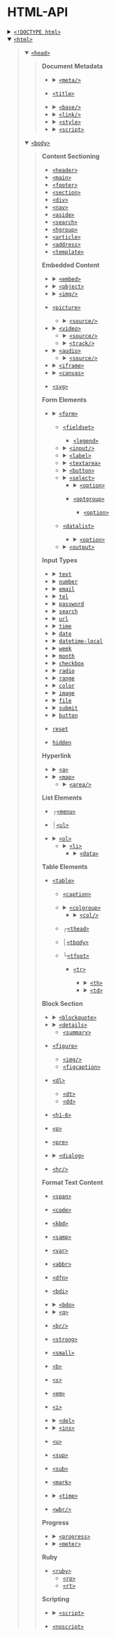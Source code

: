 # HTML-API

<details><summary><a href="https://www.w3schools.com/tags/tag_doctype.asp"><code>&lt;!DOCTYPE html></code></a></summary><blockquote>

**Global Attributes**
  * [`accesskey`](https://www.w3schools.com/tags/att_global_accesskey.asp)
  * [`class`](https://www.w3schools.com/tags/att_global_class.asp)
  * [`contenteditable`](https://www.w3schools.com/tags/att_global_contenteditable.asp)
  * [`data-*`](https://www.w3schools.com/tags/att_global_data.asp)
  * [`dir`](https://www.w3schools.com/tags/att_global_dir.asp)
  * [`draggable`](https://www.w3schools.com/tags/att_global_draggable.asp)
  * [`enterkeyhint`](https://www.w3schools.com/tags/att_global_enterkeyhint.asp)
  * [`hidden`](https://www.w3schools.com/tags/att_global_hidden.asp)
  * [`id`](https://www.w3schools.com/tags/att_global_id.asp)
  * [`inert`](https://www.w3schools.com/tags/att_global_inert.asp)
  * [`inputmode`](https://www.w3schools.com/tags/att_global_inputmode.asp)
  * [`lang`](https://www.w3schools.com/tags/att_global_lang.asp)
  * [`popover`](https://www.w3schools.com/tags/att_global_popover.asp)
  * [`role`](https://developer.mozilla.org/en-US/docs/Web/Accessibility/ARIA/Roles)
  * [`spellcheck`](https://www.w3schools.com/tags/att_global_spellcheck.asp)
  * [`style`](https://www.w3schools.com/tags/att_global_style.asp)
  * [`tabindex`](https://www.w3schools.com/tags/att_global_tabindex.asp)
  * [`title`](https://www.w3schools.com/tags/att_global_title.asp)
  * [`translate`](https://www.w3schools.com/tags/att_global_translate.asp)
</blockquote></details>

<details open><summary><a href="https://www.w3schools.com/tags/tag_html.asp"><code>&lt;html></code></a></summary><blockquote>

<details open><summary><a href="https://www.w3schools.com/tags/tag_head.asp"><code>&lt;head></code></a></summary><blockquote>

**Document Metadata**
  * <details><summary><a href="https://www.w3schools.com/tags/tag_meta.asp"><code>&lt;meta/></code></a></summary><blockquote>

    * [`charset`](https://www.w3schools.com/tags/att_meta_charset.asp)
    * [`content`](https://www.w3schools.com/tags/att_meta_content.asp)
    * [`http-equiv`](https://www.w3schools.com/tags/att_meta_http_equiv.asp)
    * [`name`](https://www.w3schools.com/tags/att_meta_name.asp)
    </blockquote></details>

  * [`<title>`](https://www.w3schools.com/tags/tag_title.asp)

  * <details><summary><a href="https://www.w3schools.com/tags/tag_base.asp"><code>&lt;base/></code></a></summary><blockquote>

    * [`href`](https://www.w3schools.com/tags/att_base_href.asp)
    * [`target`](https://www.w3schools.com/tags/att_base_target.asp)
    </blockquote></details>
  
  * <details><summary><a href="https://www.w3schools.com/tags/tag_link.asp"><code>&lt;link/></code></a></summary><blockquote>

    * [`crossorigin`](https://developer.mozilla.org/en-US/docs/Web/HTML/Attributes/crossorigin)
    * [`href`](https://www.w3schools.com/tags/att_link_href.asp)
    * [`hreflang`](https://www.w3schools.com/tags/att_link_hreflang.asp)
    * [`media`](https://www.w3schools.com/tags/att_link_media.asp)
    * [`referrerpolicy`](https://www.w3schools.com/tags/att_link_referrerpolicy.asp)
    * [`rel`](https://www.w3schools.com/tags/att_link_rel.asp)
    * [`sizes`](https://www.w3schools.com/tags/att_link_sizes.asp)
    * [`title`](https://developer.mozilla.org/en-US/docs/Web/CSS/Alternative_style_sheets)
    * [`type`](https://www.w3schools.com/tags/att_link_type.asp)
    </blockquote></details>

  * <details><summary><a href="https://www.w3schools.com/tags/tag_style.asp"><code>&lt;style></code></a></summary><blockquote>

    * [`media`](https://www.w3schools.com/tags/att_style_media.asp)
    * [`type`](https://www.w3schools.com/tags/att_style_type.asp)
    </blockquote></details>

  * <details><summary><a href="https://www.w3schools.com/tags/tag_script.asp"><code>&lt;script></code></a></summary><blockquote>

    * [`async`](https://www.w3schools.com/tags/att_script_async.asp)
    * [`crossorigin`](https://www.w3schools.com/tags/att_script_crossorigin.asp)
    * [`defer`](https://www.w3schools.com/tags/att_script_defer.asp)
    * [`integrity`](https://www.w3schools.com/tags/att_script_integrity.asp)
    * [`nomodule`](https://www.w3schools.com/tags/tag_script.asp)
    * [`referrerpolicy`](https://www.w3schools.com/tags/att_script_referrerpolicy.asp)
    * [`src`](https://www.w3schools.com/tags/att_script_src.asp)
    * [`type`](https://www.w3schools.com/tags/att_script_type.asp)
    </blockquote></details>

</blockquote></details>

<details open><summary><a href="https://www.w3schools.com/tags/tag_body.asp"><code>&lt;body></code></a></summary><blockquote>

**Content Sectioning**
  * [`<header>`](https://www.w3schools.com/tags/tag_header.asp)
  * [`<main>`](https://www.w3schools.com/tags/tag_main.asp)
  * [`<footer>`](https://www.w3schools.com/tags/tag_footer.asp)
  * [`<section>`](https://www.w3schools.com/tags/tag_section.asp)
  * [`<div>`](https://www.w3schools.com/tags/tag_div.asp)
  * [`<nav>`](https://www.w3schools.com/tags/tag_nav.asp)
  * [`<aside>`](https://www.w3schools.com/tags/tag_aside.asp)
  * [`<search>`](https://www.w3schools.com/tags/tag_search.asp)
  * [`<hgroup>`](https://www.w3schools.com/tags/tag_hgroup.asp)
  * [`<article>`](https://www.w3schools.com/tags/tag_article.asp)
  * [`<address>`](https://www.w3schools.com/tags/tag_address.asp)
  * [`<template>`](https://www.w3schools.com/tags/tag_template.asp)

**Embedded Content**
  * <details><summary><a href="https://www.w3schools.com/tags/tag_embed.asp"><code>&lt;embed></code></a></summary><blockquote>

    * [`height`](https://www.w3schools.com/tags/att_embed_height.asp)
    * [`src`](https://www.w3schools.com/tags/att_embed_src.asp)
    * [`type`](https://www.w3schools.com/tags/att_embed_type.asp)
    * [`width`](https://www.w3schools.com/tags/att_embed_width.asp)
    </blockquote></details>

  * <details><summary><a href="https://www.w3schools.com/tags/tag_object.asp"><code>&lt;object></code></a></summary><blockquote>

    * [`data`](https://www.w3schools.com/tags/att_object_data.asp)
    * [`form`](https://www.w3schools.com/tags/att_object_form.asp)
    * [`height`](https://www.w3schools.com/tags/att_object_height.asp)
    * [`name`](https://www.w3schools.com/tags/att_object_name.asp)
    * [`type`](https://www.w3schools.com/tags/att_object_type.asp)
    * [`usemap`](https://www.w3schools.com/tags/att_object_usemap.asp)
    * [`width`](https://www.w3schools.com/tags/att_object_width.asp)
    </blockquote></details>

  * <details><summary><a href="https://www.w3schools.com/tags/tag_img.asp"><code>&lt;img/></code></a></summary><blockquote>

    * [`alt`](https://www.w3schools.com/tags/att_img_alt.asp)
    * [`crossorigin`](https://developer.mozilla.org/en-US/docs/Web/HTML/Attributes/crossorigin)
    * [`height`](https://www.w3schools.com/tags/att_img_height.asp)
    * [`ismap`](https://www.w3schools.com/tags/att_img_ismap.asp)
    * [`usemap`](https://www.w3schools.com/tags/att_img_usemap.asp)
    * [`loading`](https://www.w3schools.com/tags/att_img_loading.asp)
    * [`longdesc`](https://www.w3schools.com/tags/att_img_longdesc.asp)
    * [`referrerpolicy`](https://www.w3schools.com/tags/att_img_referrerpolicy.asp)
    * [`sizes`](https://developer.mozilla.org/en-US/docs/Web/API/HTMLImageElement/sizes)
    * [`src`](https://www.w3schools.com/tags/att_img_src.asp)
    * [`srcset`](https://developer.mozilla.org/en-US/docs/Web/API/HTMLImageElement/srcset)
    * [`usemap`](https://www.w3schools.com/tags/att_img_usemap.asp)
    * [`width`](https://www.w3schools.com/tags/att_img_width.asp)
    </blockquote></details>

  * [`<picture>`](https://www.w3schools.com/tags/tag_picture.asp)

    * <details><summary><a href="https://www.w3schools.com/tags/tag_source.asp"><code>&lt;source/></code></a></summary><blockquote>

      * [`media`](https://www.w3schools.com/tags/att_source_media.asp)
      * [`sizes`](https://developer.mozilla.org/en-US/docs/Web/API/HTMLImageElement/sizes)
      * [`src`](https://www.w3schools.com/tags/att_source_src.asp)
      * [`srcset`](https://www.w3schools.com/tags/att_source_srcset.asp)
      * [`type`](https://www.w3schools.com/tags/att_source_type.asp)
      </blockquote></details>

  * <details><summary><a href="https://www.w3schools.com/tags/tag_video.asp"><code>&lt;video></code></a></summary><blockquote>

    * [`autoplay`](https://www.w3schools.com/tags/att_video_autoplay.asp)
    * [`controls`](https://www.w3schools.com/tags/att_video_controls.asp)
    * [`height`](https://www.w3schools.com/tags/att_video_height.asp)
    * [`loop`](https://www.w3schools.com/tags/att_video_loop.asp)
    * [`muted`](https://www.w3schools.com/tags/att_video_muted.asp)
    * [`poster`](https://www.w3schools.com/tags/att_video_poster.asp)
    * [`preload`](https://www.w3schools.com/tags/att_video_preload.asp)
    * [`src`](https://www.w3schools.com/tags/att_video_src.asp)
    * [`width`](https://www.w3schools.com/tags/att_video_width.asp)
    </blockquote></details>

    * <details><summary><a href="https://www.w3schools.com/tags/tag_source.asp"><code>&lt;source/></code></a></summary><blockquote>

      * [`media`](https://www.w3schools.com/tags/att_source_media.asp)
      * [`sizes`](https://developer.mozilla.org/en-US/docs/Web/API/HTMLImageElement/sizes)
      * [`src`](https://www.w3schools.com/tags/att_source_src.asp)
      * [`srcset`](https://www.w3schools.com/tags/att_source_srcset.asp)
      * [`type`](https://www.w3schools.com/tags/att_source_type.asp)
      </blockquote></details>

    * <details><summary><a href="https://www.w3schools.com/tags/tag_track.asp"><code>&lt;track/></code></a></summary><blockquote>

      * [`default`](https://www.w3schools.com/tags/att_track_default.asp)
      * [`kind`](https://www.w3schools.com/tags/att_track_kind.asp)
      * [`label`](https://www.w3schools.com/tags/att_track_label.asp)
      * [`src`](https://www.w3schools.com/tags/att_track_src.asp)
      * [`srclang`](https://www.w3schools.com/tags/att_track_srclang.asp)
      * [`WebVTT_API`](https://developer.mozilla.org/en-US/docs/Web/API/WebVTT_API)
      </blockquote></details>

  * <details><summary><a href="https://www.w3schools.com/tags/tag_audio.asp"><code>&lt;audio></code></a></summary><blockquote>

    * [`autoplay`](https://www.w3schools.com/tags/att_audio_autoplay.asp)
    * [`controls`](https://www.w3schools.com/tags/att_audio_controls.asp)
    * [`loop`](https://www.w3schools.com/tags/att_audio_loop.asp)
    * [`muted`](https://www.w3schools.com/tags/att_audio_muted.asp)
    * [`preload`](https://www.w3schools.com/tags/att_audio_preload.asp)
    * [`src`](https://www.w3schools.com/tags/att_audio_src.asp)
    </blockquote></details>

    * <details><summary><a href="https://www.w3schools.com/tags/tag_source.asp"><code>&lt;source/></code></a></summary><blockquote>

      * [`media`](https://www.w3schools.com/tags/att_source_media.asp)
      * [`sizes`](https://developer.mozilla.org/en-US/docs/Web/API/HTMLImageElement/sizes)
      * [`src`](https://www.w3schools.com/tags/att_source_src.asp)
      * [`srcset`](https://www.w3schools.com/tags/att_source_srcset.asp)
      * [`type`](https://www.w3schools.com/tags/att_source_type.asp)
      </blockquote></details>

  * <details><summary><a href="https://www.w3schools.com/tags/tag_iframe.asp"><code>&lt;iframe></code></a></summary><blockquote>

    * [`allow`](https://www.w3schools.com/tags/tag_iframe.asp)
    * [`allowfullscreen`](https://www.w3schools.com/tags/tag_iframe.asp)
    * [`allowpaymentrequest`](https://www.w3schools.com/tags/tag_iframe.asp)
    * [`height`](https://www.w3schools.com/tags/att_iframe_height.asp)
    * [`loading`](https://www.w3schools.com/tags/tag_iframe.asp)
    * [`name`](https://www.w3schools.com/tags/att_iframe_name.asp)
    * [`referrerpolicy`](https://www.w3schools.com/tags/att_iframe_referrerpolicy.asp)
    * [`sandbox`](https://www.w3schools.com/tags/att_iframe_sandbox.asp)
    * [`src`](https://www.w3schools.com/tags/att_iframe_src.asp)
    * [`srcdoc`](https://www.w3schools.com/tags/att_iframe_srcdoc.asp)
    * [`width`](https://www.w3schools.com/tags/att_iframe_width.asp)
    </blockquote></details>

  * <details><summary><a href="https://www.w3schools.com/tags/tag_canvas.asp"><code>&lt;canvas></code></a></summary><blockquote>

    * [`height`](https://www.w3schools.com/tags/att_canvas_height.asp)
    * [`width`](https://www.w3schools.com/tags/att_canvas_width.asp)
    </blockquote></details>

  * [`<svg>`](https://www.w3schools.com/tags/tag_svg.asp)

**Form Elements**
  * <details><summary><a href="https://www.w3schools.com/tags/tag_form.asp"><code>&lt;form></code></a></summary><blockquote>

    * [`accept-charset`](https://www.w3schools.com/tags/att_form_accept_charset.asp)
    * [`action`](https://www.w3schools.com/tags/att_form_action.asp)
    * [`autocomplete`](https://www.w3schools.com/tags/att_form_autocomplete.asp)
    * [`enctype`](https://www.w3schools.com/tags/att_form_enctype.asp)
    * [`method`](https://www.w3schools.com/tags/att_form_method.asp)
    * [`name`](https://www.w3schools.com/tags/att_form_name.asp)
    * [`novalidate`](https://www.w3schools.com/tags/att_form_novalidate.asp)
    * [`rel`](https://www.w3schools.com/tags/att_form_rel.asp)
    * [`target`](https://www.w3schools.com/tags/att_form_target.asp)
    </blockquote></details>

    * [`<fieldset>`](https://www.w3schools.com/tags/tag_fieldset.asp)
      * [`<legend>`](https://www.w3schools.com/tags/tag_legend.asp)

    * <details><summary><a href="https://www.w3schools.com/tags/tag_input.asp"><code>&lt;input/></code></a></summary><blockquote>

      * [`autofocus`](https://www.w3schools.com/tags/att_input_autofocus.asp)
      * [`disabled`](https://www.w3schools.com/tags/att_input_disabled.asp)
      * [`form`](https://www.w3schools.com/tags/att_input_form.asp)
      * [`name`](https://www.w3schools.com/tags/att_input_name.asp)
      * [`type`](https://www.w3schools.com/tags/att_input_type.asp)
      * [`value`](https://www.w3schools.com/tags/att_input_value.asp)
      </blockquote></details>

    * <details><summary><a href="https://www.w3schools.com/tags/tag_label.asp"><code>&lt;label></code></a></summary><blockquote>

      * [`for`](https://www.w3schools.com/tags/att_label_for.asp)
      * [`form`](https://www.w3schools.com/tags/att_label_form.asp)
      </blockquote></details>

    * <details><summary><a href="https://www.w3schools.com/tags/tag_textarea.asp"><code>&lt;textarea></code></a></summary><blockquote>

      * [`autofocus`](https://www.w3schools.com/tags/att_textarea_autofocus.asp)
      * [`cols`](https://www.w3schools.com/tags/att_textarea_cols.asp)
      * [`dirname`](https://www.w3schools.com/tags/att_textarea_dirname.asp)
      * [`disabled`](https://www.w3schools.com/tags/att_textarea_disabled.asp)
      * [`form`](https://www.w3schools.com/tags/att_textarea_form.asp)
      * [`maxlength`](https://www.w3schools.com/tags/att_textarea_maxlength.asp)
      * [`name`](https://www.w3schools.com/tags/att_textarea_name.asp)
      * [`placeholder`](https://www.w3schools.com/tags/att_textarea_placeholder.asp)
      * [`readonly`](https://www.w3schools.com/tags/att_textarea_readonly.asp)
      * [`required`](https://www.w3schools.com/tags/att_textarea_required.asp)
      * [`rows`](https://www.w3schools.com/tags/att_textarea_rows.asp)
      * [`wrap`](https://www.w3schools.com/tags/att_textarea_wrap.asp)
      </blockquote></details>

    * <details><summary><a href="https://www.w3schools.com/tags/tag_button.asp"><code>&lt;button></code></a></summary><blockquote>

      * [`autofocus`](https://www.w3schools.com/tags/att_button_autofocus.asp)
      * [`disabled`](https://www.w3schools.com/tags/att_button_disabled.asp)
      * [`form`](https://www.w3schools.com/tags/att_button_form.asp)
      * [`formaction`](https://www.w3schools.com/tags/att_button_formaction.asp)
      * [`formenctype`](https://www.w3schools.com/tags/att_button_formenctype.asp)
      * [`formmethod`](https://www.w3schools.com/tags/att_button_formmethod.asp)
      * [`formnovalidate`](https://www.w3schools.com/tags/att_button_formnovalidate.asp)
      * [`formtarget`](https://www.w3schools.com/tags/att_button_formtarget.asp)
      * [`popovertarget`](https://www.w3schools.com/tags/att_button_popovertarget.asp)
      * [`popovertargetaction`](https://www.w3schools.com/tags/att_button_popovertargetaction.asp)
      * [`name`](https://www.w3schools.com/tags/att_button_name.asp)
      * [`type`](https://www.w3schools.com/tags/att_button_type.asp)
      * [`value`](https://www.w3schools.com/tags/att_button_value.asp)
      </blockquote></details>

    * <details><summary><a href="https://www.w3schools.com/tags/tag_select.asp"><code>&lt;select></code></a></summary><blockquote>

      * [`autofocus`](https://www.w3schools.com/tags/att_select_autofocus.asp)
      * [`disabled`](https://www.w3schools.com/tags/att_select_disabled.asp)
      * [`form`](https://www.w3schools.com/tags/att_select_form.asp)
      * [`multiple`](https://www.w3schools.com/tags/att_select_multiple.asp)
      * [`name`](https://www.w3schools.com/tags/att_select_name.asp)
      * [`required`](https://www.w3schools.com/tags/att_select_required.asp)
      * [`size`](https://www.w3schools.com/tags/att_select_size.asp)
      </blockquote></details>

      * <details><summary><a href="https://www.w3schools.com/tags/tag_option.asp"><code>&lt;option></code></a></summary><blockquote>

        * [`disabled`](https://www.w3schools.com/tags/att_option_disabled.asp)
        * [`label`](https://www.w3schools.com/tags/att_option_label.asp)
        * [`selected`](https://www.w3schools.com/tags/att_option_selected.asp)
        * [`value`](https://www.w3schools.com/tags/att_option_value.asp)
        </blockquote></details>

      * [`<optgroup>`](https://www.w3schools.com/tags/tag_optgroup.asp)
        * [`<option>`](https://www.w3schools.com/tags/tag_option.asp)
    * [`<datalist>`](https://www.w3schools.com/tags/tag_datalist.asp)

      * <details><summary><a href="https://www.w3schools.com/tags/tag_option.asp"><code>&lt;option></code></a></summary><blockquote>

        * [`disabled`](https://www.w3schools.com/tags/att_option_disabled.asp)
        * [`label`](https://www.w3schools.com/tags/att_option_label.asp)
        * [`selected`](https://www.w3schools.com/tags/att_option_selected.asp)
        * [`value`](https://www.w3schools.com/tags/att_option_value.asp)
        </blockquote></details>

    * <details><summary><a href="https://www.w3schools.com/tags/tag_output.asp"><code>&lt;output></code></a></summary><blockquote>

      * [`for`](https://www.w3schools.com/tags/att_output_for.asp)
      * [`form`](https://www.w3schools.com/tags/att_output_form.asp)
      * [`name`](https://www.w3schools.com/tags/att_output_name.asp)
      </blockquote></details>

**Input Types**
  * <details><summary><a href="https://www.w3schools.com/tags/att_input_type_text.asp"><code>text</code></a></summary><blockquote>

    * [`autocomplete`](https://www.w3schools.com/tags/att_input_autocomplete.asp)
    * [`dirname`](https://www.w3schools.com/tags/att_input_dirname.asp)
    * [`list`](https://www.w3schools.com/tags/att_input_list.asp)
    * [`maxlength`](https://www.w3schools.com/tags/att_input_maxlength.asp)
    * [`minlength`](https://www.w3schools.com/tags/att_input_minlength.asp)
    * [`pattern`](https://www.w3schools.com/tags/att_input_pattern.asp)
    * [`placeholder`](https://www.w3schools.com/tags/att_input_placeholder.asp)
    * [`readonly`](https://www.w3schools.com/tags/att_input_readonly.asp)
    * [`required`](https://www.w3schools.com/tags/att_input_required.asp)
    * [`size`](https://www.w3schools.com/tags/att_input_size.asp)
    </blockquote></details>

  * <details><summary><a href="https://www.w3schools.com/tags/att_input_type_number.asp"><code>number</code></a></summary><blockquote>

    * [`list`](https://www.w3schools.com/tags/att_input_list.asp)
    * [`max`](https://www.w3schools.com/tags/att_input_max.asp)
    * [`min`](https://www.w3schools.com/tags/att_input_min.asp)
    * [`pattern`](https://www.w3schools.com/tags/att_input_pattern.asp)
    * [`placeholder`](https://www.w3schools.com/tags/att_input_placeholder.asp)
    * [`readonly`](https://www.w3schools.com/tags/att_input_readonly.asp)
    * [`required`](https://www.w3schools.com/tags/att_input_required.asp)
    * [`step`](https://www.w3schools.com/tags/att_input_step.asp)
    </blockquote></details>

  * <details><summary><a href="https://www.w3schools.com/tags/att_input_type_email.asp"><code>email</code></a></summary><blockquote>

    * [`autocomplete`](https://www.w3schools.com/tags/att_input_autocomplete.asp)
    * [`list`](https://www.w3schools.com/tags/att_input_list.asp)
    * [`maxlength`](https://www.w3schools.com/tags/att_input_maxlength.asp)
    * [`minlength`](https://www.w3schools.com/tags/att_input_minlength.asp)
    * [`multiple`](https://www.w3schools.com/tags/att_input_multiple.asp)
    * [`pattern`](https://www.w3schools.com/tags/att_input_pattern.asp)
    * [`placeholder`](https://www.w3schools.com/tags/att_input_placeholder.asp)
    * [`readonly`](https://www.w3schools.com/tags/att_input_readonly.asp)
    * [`required`](https://www.w3schools.com/tags/att_input_required.asp)
    * [`size`](https://www.w3schools.com/tags/att_input_size.asp)
    </blockquote></details>

  * <details><summary><a href="https://www.w3schools.com/tags/att_input_type_tel.asp"><code>tel</code></a></summary><blockquote>

    * [`autocomplete`](https://www.w3schools.com/tags/att_input_autocomplete.asp)
    * [`list`](https://www.w3schools.com/tags/att_input_list.asp)
    * [`maxlength`](https://www.w3schools.com/tags/att_input_maxlength.asp)
    * [`minlength`](https://www.w3schools.com/tags/att_input_minlength.asp)
    * [`pattern`](https://www.w3schools.com/tags/att_input_pattern.asp)
    * [`placeholder`](https://www.w3schools.com/tags/att_input_placeholder.asp)
    * [`required`](https://www.w3schools.com/tags/att_input_required.asp)
    * [`size`](https://www.w3schools.com/tags/att_input_size.asp)
    </blockquote></details>

  * <details><summary><a href="https://www.w3schools.com/tags/att_input_type_password.asp"><code>password</code></a></summary><blockquote>

    * [`autocomplete`](https://www.w3schools.com/tags/att_input_autocomplete.asp)
    * [`maxlength`](https://www.w3schools.com/tags/att_input_maxlength.asp)
    * [`minlength`](https://www.w3schools.com/tags/att_input_minlength.asp)
    * [`pattern`](https://www.w3schools.com/tags/att_input_pattern.asp)
    * [`placeholder`](https://www.w3schools.com/tags/att_input_placeholder.asp)
    * [`readonly`](https://www.w3schools.com/tags/att_input_readonly.asp)
    * [`required`](https://www.w3schools.com/tags/att_input_required.asp)
    * [`size`](https://www.w3schools.com/tags/att_input_size.asp)
    </blockquote></details>

  * <details><summary><a href="https://www.w3schools.com/tags/att_input_type_search.asp"><code>search</code></a></summary><blockquote>

    * [`autocomplete`](https://www.w3schools.com/tags/att_input_autocomplete.asp)
    * [`dirname`](https://www.w3schools.com/tags/att_input_dirname.asp)
    * [`list`](https://www.w3schools.com/tags/att_input_list.asp)
    * [`maxlength`](https://www.w3schools.com/tags/att_input_maxlength.asp)
    * [`minlength`](https://www.w3schools.com/tags/att_input_minlength.asp)
    * [`pattern`](https://www.w3schools.com/tags/att_input_pattern.asp)
    * [`placeholder`](https://www.w3schools.com/tags/att_input_placeholder.asp)
    * [`readonly`](https://www.w3schools.com/tags/att_input_readonly.asp)
    * [`required`](https://www.w3schools.com/tags/att_input_required.asp)
    </blockquote></details>

  * <details><summary><a href="https://www.w3schools.com/tags/att_input_type_url.asp"><code>url</code></a></summary><blockquote>

    * [`autocomplete`](https://www.w3schools.com/tags/att_input_autocomplete.asp)
    * [`list`](https://www.w3schools.com/tags/att_input_list.asp)
    * [`maxlength`](https://www.w3schools.com/tags/att_input_maxlength.asp)
    * [`minlength`](https://www.w3schools.com/tags/att_input_minlength.asp)
    * [`pattern`](https://www.w3schools.com/tags/att_input_pattern.asp)
    * [`placeholder`](https://www.w3schools.com/tags/att_input_placeholder.asp)
    * [`readonly`](https://www.w3schools.com/tags/att_input_readonly.asp)
    * [`required`](https://www.w3schools.com/tags/att_input_required.asp)
    * [`size`](https://www.w3schools.com/tags/att_input_size.asp)
    </blockquote></details>

  * <details><summary><a href="https://www.w3schools.com/tags/att_input_type_time.asp"><code>time</code></a></summary><blockquote>

    * [`max`](https://www.w3schools.com/tags/att_input_max.asp)
    * [`min`](https://www.w3schools.com/tags/att_input_min.asp)
    * [`readonly`](https://www.w3schools.com/tags/att_input_readonly.asp)
    * [`required`](https://www.w3schools.com/tags/att_input_required.asp)
    * [`step`](https://www.w3schools.com/tags/att_input_step.asp)
    </blockquote></details>

  * <details><summary><a href="https://www.w3schools.com/tags/att_input_type_date.asp"><code>date</code></a></summary><blockquote>

    * [`max`](https://www.w3schools.com/tags/att_input_max.asp)
    * [`min`](https://www.w3schools.com/tags/att_input_min.asp)
    * [`readonly`](https://www.w3schools.com/tags/att_input_readonly.asp)
    * [`required`](https://www.w3schools.com/tags/att_input_required.asp)
    * [`step`](https://www.w3schools.com/tags/att_input_step.asp)
    </blockquote></details>

  * <details><summary><a href="https://www.w3schools.com/tags/att_input_type_datetime-local.asp"><code>datetime-local</code></a></summary><blockquote>

    * [`max`](https://www.w3schools.com/tags/att_input_max.asp)
    * [`min`](https://www.w3schools.com/tags/att_input_min.asp)
    * [`readonly`](https://www.w3schools.com/tags/att_input_readonly.asp)
    * [`required`](https://www.w3schools.com/tags/att_input_required.asp)
    * [`step`](https://www.w3schools.com/tags/att_input_step.asp)
    </blockquote></details>

  * <details><summary><a href="https://www.w3schools.com/tags/att_input_type_week.asp"><code>week</code></a></summary><blockquote>

    * [`max`](https://www.w3schools.com/tags/att_input_max.asp)
    * [`min`](https://www.w3schools.com/tags/att_input_min.asp)
    * [`readonly`](https://www.w3schools.com/tags/att_input_readonly.asp)
    * [`required`](https://www.w3schools.com/tags/att_input_required.asp)
    * [`step`](https://www.w3schools.com/tags/att_input_step.asp)
    </blockquote></details>

  * <details><summary><a href="https://www.w3schools.com/tags/att_input_type_month.asp"><code>month</code></a></summary><blockquote>

    * [`max`](https://www.w3schools.com/tags/att_input_max.asp)
    * [`min`](https://www.w3schools.com/tags/att_input_min.asp)
    * [`readonly`](https://www.w3schools.com/tags/att_input_readonly.asp)
    * [`required`](https://www.w3schools.com/tags/att_input_required.asp)
    * [`step`](https://www.w3schools.com/tags/att_input_step.asp)
    </blockquote></details>

  * <details><summary><a href="https://www.w3schools.com/tags/att_input_type_checkbox.asp"><code>checkbox</code></a></summary><blockquote>

    * [`checked`](https://www.w3schools.com/tags/att_input_checked.asp)
    * [`required`](https://www.w3schools.com/tags/att_input_required.asp)
    </blockquote></details>

  * <details><summary><a href="https://www.w3schools.com/tags/att_input_type_radio.asp"><code>radio</code></a></summary><blockquote>

    * [`checked`](https://www.w3schools.com/tags/att_input_checked.asp)
    * [`required`](https://www.w3schools.com/tags/att_input_required.asp)
    </blockquote></details>

  * <details><summary><a href="https://www.w3schools.com/tags/att_input_type_range.asp"><code>range</code></a></summary><blockquote>

    * [`max`](https://www.w3schools.com/tags/att_input_max.asp)
    * [`min`](https://www.w3schools.com/tags/att_input_min.asp)
    * [`step`](https://www.w3schools.com/tags/att_input_step.asp)
    </blockquote></details>

  * <details><summary><a href="https://www.w3schools.com/tags/att_input_type_color.asp"><code>color</code></a></summary><blockquote>

    * [`list`](https://www.w3schools.com/tags/att_input_list.asp)
    </blockquote></details>

  * <details><summary><a href="https://www.w3schools.com/tags/att_input_type_image.asp"><code>image</code></a></summary><blockquote>

    * [`alt`](https://www.w3schools.com/tags/att_input_alt.asp)
    * [`formaction`](https://www.w3schools.com/tags/att_input_formaction.asp)
    * [`formenctype`](https://www.w3schools.com/tags/att_input_formenctype.asp)
    * [`formmethod`](https://www.w3schools.com/tags/att_input_formmethod.asp)
    * [`formnovalidate`](https://www.w3schools.com/tags/att_input_formnovalidate.asp)
    * [`formtarget`](https://www.w3schools.com/tags/att_input_formtarget.asp)
    * [`height`](https://www.w3schools.com/tags/att_input_height.asp)
    * [`src`](https://www.w3schools.com/tags/att_input_src.asp)
    * [`usemap`](https://www.w3schools.com/tags/att_img_usemap.asp)
    * [`width`](https://www.w3schools.com/tags/att_input_width.asp)
    </blockquote></details>

  * <details><summary><a href="https://www.w3schools.com/tags/att_input_type_file.asp"><code>file</code></a></summary><blockquote>

    * [`accept`](https://www.w3schools.com/tags/att_input_accept.asp)
    * [`capture`](https://developer.mozilla.org/en-US/docs/Web/HTML/Attributes/capture)
    * [`multiple`](https://www.w3schools.com/tags/att_input_multiple.asp)
    * [`required`](https://www.w3schools.com/tags/att_input_required.asp)
    </blockquote></details>

  * <details><summary><a href="https://www.w3schools.com/tags/att_input_type_submit.asp"><code>submit</code></a></summary><blockquote>

    * [`formaction`](https://www.w3schools.com/tags/att_input_formaction.asp)
    * [`formenctype`](https://www.w3schools.com/tags/att_input_formenctype.asp)
    * [`formmethod`](https://www.w3schools.com/tags/att_input_formmethod.asp)
    * [`formnovalidate`](https://www.w3schools.com/tags/att_input_formnovalidate.asp)
    * [`formtarget`](https://www.w3schools.com/tags/att_input_formtarget.asp)
    * [`value`](https://www.w3schools.com/tags/att_input_value.asp)
    </blockquote></details>

  * <details><summary><a href="https://www.w3schools.com/tags/att_input_type_button.asp"><code>button</code></a></summary><blockquote>

    * [`popovertarget`](https://www.w3schools.com/tags/att_input_popovertarget.asp)
    * [`popovertargetaction`](https://www.w3schools.com/tags/att_input_popovertargetaction.asp)
    </blockquote></details>

  * [`reset`](https://www.w3schools.com/tags/att_input_type_reset.asp)
  * [`hidden`](https://www.w3schools.com/tags/att_input_type_hidden.asp)

**Hyperlink**
  * <details><summary><a href="https://www.w3schools.com/tags/tag_a.asp"><code>&lt;a></code></a></summary><blockquote>

    * [`download`](https://www.w3schools.com/tags/att_a_download.asp)
    * [`href`](https://www.w3schools.com/tags/att_a_href.asp)
    * [`hreflang`](https://www.w3schools.com/tags/att_a_hreflang.asp)
    * [`media`](https://www.w3schools.com/tags/att_a_media.asp)
    * [`ping`](https://www.w3schools.com/tags/att_a_ping.asp)
    * [`referrerpolicy`](https://www.w3schools.com/tags/att_a_referrerpolicy.asp)
    * [`rel`](https://www.w3schools.com/tags/att_a_rel.asp)
    * [`target`](https://www.w3schools.com/tags/att_a_target.asp)
    </blockquote></details>

  * <details><summary><a href="https://www.w3schools.com/tags/tag_map.asp"><code>&lt;map></code></a></summary><blockquote>

    * [`name`](https://www.w3schools.com/tags/att_map_name.asp)
    </blockquote></details>

    * <details><summary><a href="https://www.w3schools.com/tags/tag_area.asp"><code>&lt;area/></code></a></summary><blockquote>

      * [`alt`](https://www.w3schools.com/tags/att_area_alt.asp)
      * [`coords`](https://www.w3schools.com/tags/att_area_coords.asp)
      * [`download`](https://www.w3schools.com/tags/att_area_download.asp)
      * [`href`](https://www.w3schools.com/tags/att_area_href.asp)
      * [`hreflang`](https://www.w3schools.com/tags/att_area_hreflang.asp)
      * [`media`](https://www.w3schools.com/tags/att_area_media.asp)
      * [`referrerpolicy`](https://www.w3schools.com/tags/att_area_referrerpolicy.asp)
      * [`rel`](https://www.w3schools.com/tags/att_area_rel.asp)
      * [`shape`](https://www.w3schools.com/tags/att_area_shape.asp)
      * [`target`](https://www.w3schools.com/tags/att_area_target.asp)
      * [`type`](https://www.w3schools.com/tags/att_area_type.asp)
      </blockquote></details>

**List Elements**
  * ┌[`<menu>`](https://www.w3schools.com/tags/tag_menu.asp)
  * │[`<ul>`](https://www.w3schools.com/tags/tag_ul.asp)

  * <details><summary><a href="https://www.w3schools.com/tags/tag_ol.asp"><code>&lt;ol></code></a></summary><blockquote>

    * [`reversed`](https://www.w3schools.com/tags/att_ol_reversed.asp)
    * [`start`](https://www.w3schools.com/tags/att_ol_start.asp)
    * [`type`](https://www.w3schools.com/tags/att_ol_type.asp)
    </blockquote></details>

    * <details><summary><a href="https://www.w3schools.com/tags/tag_li.asp"><code>&lt;li></code></a></summary><blockquote>

      * [`value`](https://www.w3schools.com/tags/att_li_value.asp)
      </blockquote></details>

      * <details><summary><a href="https://www.w3schools.com/tags/tag_data.asp"><code>&lt;data></code></a></summary><blockquote>

        * [`value`](https://www.w3schools.com/tags/tag_data.asp)
        </blockquote></details>

**Table Elements**
  * [`<table>`](https://www.w3schools.com/tags/tag_table.asp)
    * [`<caption>`](https://www.w3schools.com/tags/tag_caption.asp)

    * <details><summary><a href="https://www.w3schools.com/tags/tag_colgroup.asp"><code>&lt;colgroup></code></a></summary><blockquote>

      * [`span`](https://www.w3schools.com/tags/att_colgroup_span.asp)
      </blockquote></details>

      * <details><summary><a href="https://www.w3schools.com/tags/tag_col.asp"><code>&lt;col/></code></a></summary><blockquote>

        * [`span`](https://www.w3schools.com/tags/att_col_span.asp)
        </blockquote></details>

    * ┌[`<thead>`](https://www.w3schools.com/tags/tag_thead.asp)
    * │[`<tbody>`](https://www.w3schools.com/tags/tag_tbody.asp)
    * └[`<tfoot>`](https://www.w3schools.com/tags/tag_tfoot.asp)
      * [`<tr>`](https://www.w3schools.com/tags/tag_tr.asp)

        * <details><summary><a href="https://www.w3schools.com/tags/tag_th.asp"><code>&lt;th></code></a></summary><blockquote>

          * [`abbr`](https://www.w3schools.com/tags/att_th_abbr.asp)
          * [`colspan`](https://www.w3schools.com/tags/att_th_colspan.asp)
          * [`headers`](https://www.w3schools.com/tags/att_th_headers.asp)
          * [`rowspan`](https://www.w3schools.com/tags/att_th_rowspan.asp)
          * [`scope`](https://www.w3schools.com/tags/att_th_scope.asp)
          </blockquote></details>

        * <details><summary><a href="https://www.w3schools.com/tags/tag_td.asp"><code>&lt;td></code></a></summary><blockquote>

          * [`colspan`](https://www.w3schools.com/tags/att_td_colspan.asp)
          * [`headers`](https://www.w3schools.com/tags/att_td_headers.asp)
          * [`rowspan`](https://www.w3schools.com/tags/att_td_rowspan.asp)
          </blockquote></details>

**Block Section**
  * <details><summary><a href="https://www.w3schools.com/tags/tag_blockquote.asp"><code>&lt;blockquote></code></a></summary><blockquote>

    * [`cite`](https://www.w3schools.com/tags/att_blockquote_cite.asp)
    </blockquote></details>
  
  * <details><summary><a href="https://www.w3schools.com/tags/tag_details.asp"><code>&lt;details></code></a></summary><blockquote>

    * [`open`](https://www.w3schools.com/tags/att_details_open.asp)
    </blockquote></details>

    * [`<summary>`](https://www.w3schools.com/tags/tag_summary.asp)
  * [`<figure>`](https://www.w3schools.com/tags/tag_figure.asp)
    * [`<img/>`](https://www.w3schools.com/tags/tag_img.asp)
    * [`<figcaption>`](https://www.w3schools.com/tags/tag_figcaption.asp)
  * [`<dl>`](https://www.w3schools.com/tags/tag_dl.asp)
    * [`<dt>`](https://www.w3schools.com/tags/tag_dt.asp)
    * [`<dd>`](https://www.w3schools.com/tags/tag_dd.asp)
  * [`<h1-6>`](https://www.w3schools.com/tags/tag_hn.asp)
  * [`<p>`](https://www.w3schools.com/tags/tag_p.asp)
  * [`<pre>`](https://www.w3schools.com/tags/tag_pre.asp)

  * <details><summary><a href="https://developer.mozilla.org/en-US/docs/Web/HTML/Element/dialog"><code>&lt;dialog></code></a></summary><blockquote>

    * [`open`](https://www.w3schools.com/tags/att_dialog_open.asp)
    </blockquote></details>

  * [`<hr/>`](https://www.w3schools.com/tags/tag_hr.asp)

**Format Text Content**
  * [`<span>`](https://www.w3schools.com/tags/tag_span.asp)
  * [`<code>`](https://www.w3schools.com/tags/tag_code.asp)
  * [`<kbd>`](https://developer.mozilla.org/en-US/docs/Web/HTML/Element/kbd)
  * [`<samp>`](https://developer.mozilla.org/en-US/docs/Web/HTML/Element/samp)
  * [`<var>`](https://www.w3schools.com/tags/tag_var.asp)
  * [`<abbr>`](https://www.w3schools.com/tags/tag_abbr.asp)
  * [`<dfn>`](https://www.w3schools.com/tags/tag_dfn.asp)
  * [`<bdi>`](https://www.w3schools.com/tags/tag_bdi.asp)
  * <details><summary><a href="https://www.w3schools.com/tags/tag_bdo.asp"><code>&lt;bdo></code></a></summary><blockquote>

    * [`dir`](https://www.w3schools.com/tags/att_bdo_dir.asp)
    </blockquote></details>

  * <details><summary><a href="https://www.w3schools.com/tags/tag_q.asp"><code>&lt;q></code></a></summary><blockquote>

    * [`cite`](https://www.w3schools.com/tags/att_q_cite.asp)
    </blockquote></details>

  * [`<br/>`](https://www.w3schools.com/tags/tag_br.asp)
  * [`<strong>`](https://www.w3schools.com/tags/tag_strong.asp)
  * [`<small>`](https://www.w3schools.com/tags/tag_small.asp)
  * [`<b>`](https://www.w3schools.com/tags/tag_b.asp)
  * [`<s>`](https://www.w3schools.com/tags/tag_s.asp)
  * [`<em>`](https://www.w3schools.com/tags/tag_em.asp)
  * [`<i>`](https://www.w3schools.com/tags/tag_i.asp)
  * <details><summary><a href="https://www.w3schools.com/tags/tag_del.asp"><code>&lt;del></code></a></summary><blockquote>

    * [`cite`](https://www.w3schools.com/tags/att_del_cite.asp)
    * [`datetime`](https://www.w3schools.com/tags/att_del_datetime.asp)
    </blockquote></details>

  * <details><summary><a href="https://www.w3schools.com/tags/tag_ins.asp"><code>&lt;ins></code></a></summary><blockquote>

    * [`cite`](https://www.w3schools.com/tags/att_ins_cite.asp)
    * [`datetime`](https://www.w3schools.com/tags/att_ins_datetime.asp)
    </blockquote></details>

  * [`<u>`](https://www.w3schools.com/tags/tag_u.asp)
  * [`<sup>`](https://www.w3schools.com/tags/tag_sup.asp)
  * [`<sub>`](https://www.w3schools.com/tags/tag_sub.asp)
  * [`<mark>`](https://www.w3schools.com/tags/tag_mark.asp)
  * <details><summary><a href="https://www.w3schools.com/tags/tag_time.asp"><code>&lt;time></code></a></summary><blockquote>

    * [`datetime`](https://www.w3schools.com/tags/att_time_datetime.asp)
    </blockquote></details>

  * [`<wbr/>`](https://www.w3schools.com/tags/tag_wbr.asp)

**Progress**
  * <details><summary><a href="https://www.w3schools.com/tags/tag_progress.asp"><code>&lt;progress></code></a></summary><blockquote>

    * [`max`](https://www.w3schools.com/tags/att_progress_max.asp)
    * [`value`](hhttps://www.w3schools.com/tags/att_progress_value.asp)
    </blockquote></details>

  * <details><summary><a href="https://www.w3schools.com/tags/tag_meter.asp"><code>&lt;meter></code></a></summary><blockquote>

    * [`form`](https://www.w3schools.com/tags/att_meter_form.asp)
    * [`high`](https://www.w3schools.com/tags/att_meter_high.asp)
    * [`low`](https://www.w3schools.com/tags/att_meter_low.asp)
    * [`max`](https://www.w3schools.com/tags/att_meter_max.asp)
    * [`min`](https://www.w3schools.com/tags/att_meter_min.asp)
    * [`optimum`](https://www.w3schools.com/tags/att_meter_optimum.asp)
    * [`value`](https://www.w3schools.com/tags/att_meter_value.asp)
    </blockquote></details>

**Ruby**
  * [`<ruby>`](https://www.w3schools.com/tags/tag_ruby.asp)
    * [`<rp>`](https://www.w3schools.com/tags/tag_rp.asp)
    * [`<rt>`](https://www.w3schools.com/tags/tag_rt.asp)

**Scripting**
  * <details><summary><a href="https://www.w3schools.com/tags/tag_script.asp"><code>&lt;script></code></a></summary><blockquote>

    * [`async`](https://www.w3schools.com/tags/att_script_async.asp)
    * [`crossorigin`](https://www.w3schools.com/tags/att_script_crossorigin.asp)
    * [`defer`](https://www.w3schools.com/tags/att_script_defer.asp)
    * [`integrity`](https://www.w3schools.com/tags/att_script_integrity.asp)
    * [`nomodule`](https://www.w3schools.com/tags/tag_script.asp)
    * [`referrerpolicy`](https://www.w3schools.com/tags/att_script_referrerpolicy.asp)
    * [`src`](https://www.w3schools.com/tags/att_script_src.asp)
    * [`type`](https://www.w3schools.com/tags/att_script_type.asp)
    </blockquote></details>

  * [`<noscript>`](https://www.w3schools.com/tags/tag_noscript.asp)

</blockquote></details>

</blockquote></details>
